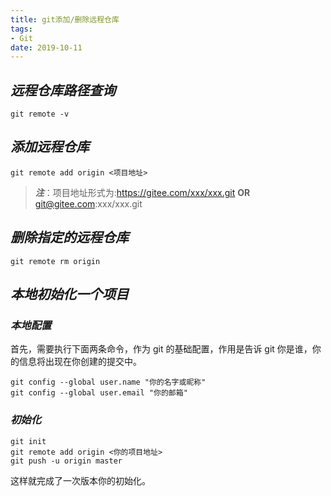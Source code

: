 ```yaml
---
title: git添加/删除远程仓库
tags:
- Git
date: 2019-10-11
---
```


## ***远程仓库路径查询***

```shell
git remote -v
```

## ***添加远程仓库***

```shell
git remote add origin <项目地址>
```

> ***注***：项目地址形式为:https://gitee.com/xxx/xxx.git **OR** git@gitee.com:xxx/xxx.git

## ***删除指定的远程仓库***

```shell
git remote rm origin
```

## ***本地初始化一个项目***

### ***本地配置***

首先，需要执行下面两条命令，作为 git 的基础配置，作用是告诉 git 你是谁，你的信息将出现在你创建的提交中。

```shell
git config --global user.name "你的名字或昵称"
git config --global user.email "你的邮箱"
```

### ***初始化***

```shell
git init
git remote add origin <你的项目地址>
git push -u origin master 
```

这样就完成了一次版本你的初始化。